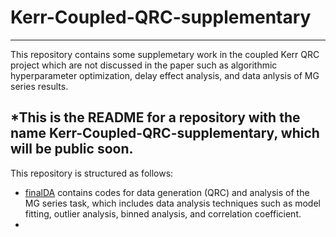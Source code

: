 # Kerr-Coupled-QRC-supplementary
---
This repository contains some supplemetary work in the coupled Kerr QRC project which are not discussed in the paper such as algorithmic hyperparameter optimization, delay effect analysis, and data anlysis of MG series results.

*This is the README for a repository with the name **Kerr-Coupled-QRC-supplementary**, which will be public soon.
---
This repository is structured as follows:
- [finalDA](https://github.com/alikauc/Kerr-Coupled-QRC-supplementary/tree/main/finalDA) contains codes for data generation (QRC) and analysis of the MG series task, which includes data analysis techniques such as model fitting, outlier analysis, binned analysis, and correlation coefficient.
- 
